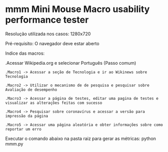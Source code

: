 # mmm Mini Mouse Macro usability performance tester

Resolução utilizada nos casos: 1280x720

Pré-requisito: O navegador deve estar aberto

Indice das macros:

.Acessar Wikipedia.org e selecionar Português (Passo comum)

    .Macro1 -> Acessar a seção de Tecnologia e ir ao Wikinews sobre Tecnologia

    .Macro2 -> Utilizar o mecanismo de de pesquisa e pesquisar sobre Avaliação de desempenho

    .Macro3 -> Acessar a página de testes, editar uma pagina de testes e visualizar as alterações feitas com sucesso

    .Macro4 -> Pesquisar sobre coronavírus e acessar a versão para impressão da página

    .Macro5 -> Acessar uma página aleatória e obter informações sobre como reportar um erro

Executar o comando abaixo na pasta raiz para gerar as métricas:
python mmm.py